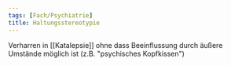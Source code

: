 ```yaml
---
tags: [Fach/Psychiatrie]
title: Haltungsstereotypie
---
```

Verharren in [[Katalepsie]] ohne dass Beeinflussung durch äußere Umstände möglich ist (z.B. "psychisches Kopfkissen")